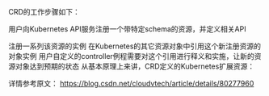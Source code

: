 CRD的工作步骤如下：

用户向Kubernetes API服务注册一个带特定schema的资源，并定义相关API

注册一系列该资源的实例
在Kubernetes的其它资源对象中引用这个新注册资源的对象实例
用户自定义的controller例程需要对这个引用进行释义和实施，让新的资源对象达到预期的状态
从基本原理上来讲，CRD定义的Kubernetes扩展资源：


详情参考原文：
  https://blog.csdn.net/cloudvtech/article/details/80277960 
